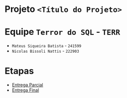 # Projeto `<Título do Projeto>`

# Equipe `Terror do SQL` - `TERR`
* `Mateus Siqueira Batista` - `241599`
* `Nicolas Bissoli Nattis` - `222903`

# Etapas

* [Entrega Parcial](parcial/)
* [Entrega Final](final/)
